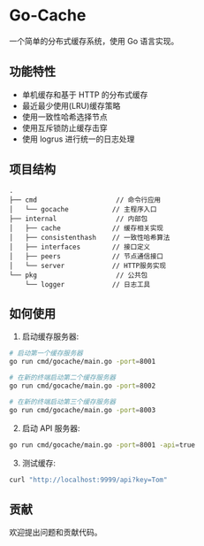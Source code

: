 # Go-Cache

一个简单的分布式缓存系统，使用 Go 语言实现。

## 功能特性

- 单机缓存和基于 HTTP 的分布式缓存
- 最近最少使用(LRU)缓存策略
- 使用一致性哈希选择节点
- 使用互斥锁防止缓存击穿
- 使用 logrus 进行统一的日志处理

## 项目结构

```
.
├── cmd                    // 命令行应用
│   └── gocache           // 主程序入口
├── internal               // 内部包
│   ├── cache             // 缓存相关实现
│   ├── consistenthash    // 一致性哈希算法
│   ├── interfaces        // 接口定义
│   ├── peers             // 节点通信接口
│   └── server            // HTTP服务实现
└── pkg                    // 公共包
    └── logger            // 日志工具
```

## 如何使用

1. 启动缓存服务器:

```bash
# 启动第一个缓存服务器
go run cmd/gocache/main.go -port=8001

# 在新的终端启动第二个缓存服务器
go run cmd/gocache/main.go -port=8002

# 在新的终端启动第三个缓存服务器
go run cmd/gocache/main.go -port=8003
```

2. 启动 API 服务器:

```bash
go run cmd/gocache/main.go -port=8001 -api=true
```

3. 测试缓存:

```bash
curl "http://localhost:9999/api?key=Tom"
```

## 贡献

欢迎提出问题和贡献代码。
